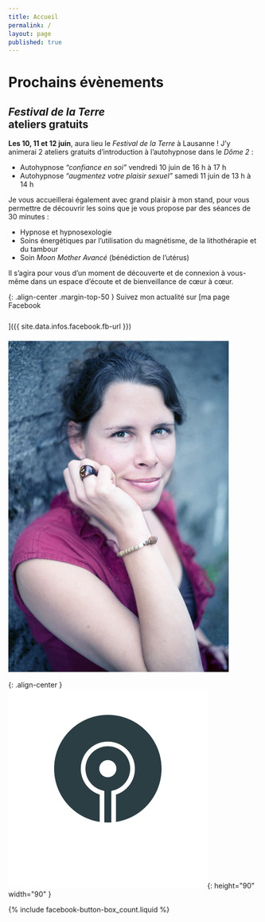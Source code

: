```yaml
---
title: Accueil
permalink: /
layout: page
published: true
---
```


# Prochains évènements

## *Festival de la Terre*<br/>ateliers gratuits

**<i class="fa fa-calendar"></i> Les 10, 11 et 12 juin**, aura lieu le *Festival de la Terre* à Lausanne ! J’y animerai 2 ateliers gratuits d’introduction à l’autohypnose dans le *Dôme 2* :

- Autohypnose *“confiance en soi”* vendredi 10 juin de 16 h à 17 h
- Autohypnose *“augmentez votre plaisir sexuel”* samedi 11 juin de 13 h à 14 h

Je vous accueillerai également avec grand plaisir à mon stand, pour vous permettre de découvrir les soins que je vous propose par des séances de 30 minutes :

- Hypnose et hypnosexologie
- Soins énergétiques par l’utilisation du magnétisme, de la lithothérapie et du tambour
- Soin *Moon Mother Avancé* (bénédiction de l’utérus)

Il s’agira pour vous d’un moment de découverte et de connexion à vous-même dans un espace d’écoute et de bienveillance de cœur à cœur.

{: .align-center .margin-top-50 }
Suivez mon actualité sur
[ma page Facebook<br/><i style="font-size:30pt;" class="fa fa-facebook-official"></i>]({{ site.data.infos.facebook.fb-url }})

![Lætitia Stucki](./images/laetitia-stucki.jpg)

{: .align-center }
![](./images/logo-laetitia-stucki-anthracite.svg){: height="90" width="90" }

{% include facebook-button-box_count.liquid %}
